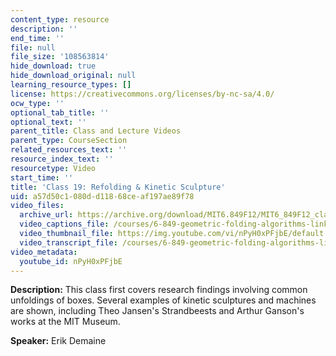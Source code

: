 ```yaml
---
content_type: resource
description: ''
end_time: ''
file: null
file_size: '108563814'
hide_download: true
hide_download_original: null
learning_resource_types: []
license: https://creativecommons.org/licenses/by-nc-sa/4.0/
ocw_type: ''
optional_tab_title: ''
optional_text: ''
parent_title: Class and Lecture Videos
parent_type: CourseSection
related_resources_text: ''
resource_index_text: ''
resourcetype: Video
start_time: ''
title: 'Class 19: Refolding & Kinetic Sculpture'
uid: a57d50c1-080d-d118-68ce-af197ae89f78
video_files:
  archive_url: https://archive.org/download/MIT6.849F12/MIT6_849F12_class19_300k.mp4
  video_captions_file: /courses/6-849-geometric-folding-algorithms-linkages-origami-polyhedra-fall-2012/b26529f4ca8c590da0b5d096f8ba8939_nPyH0xPFjbE.vtt
  video_thumbnail_file: https://img.youtube.com/vi/nPyH0xPFjbE/default.jpg
  video_transcript_file: /courses/6-849-geometric-folding-algorithms-linkages-origami-polyhedra-fall-2012/81290deeb97d691322d962644c7351ab_nPyH0xPFjbE.pdf
video_metadata:
  youtube_id: nPyH0xPFjbE
---
```


**Description:** This class first covers research findings involving common unfoldings of boxes. Several examples of kinetic sculptures and machines are shown, including Theo Jansen's Strandbeests and Arthur Ganson's works at the MIT Museum.

**Speaker:** Erik Demaine

